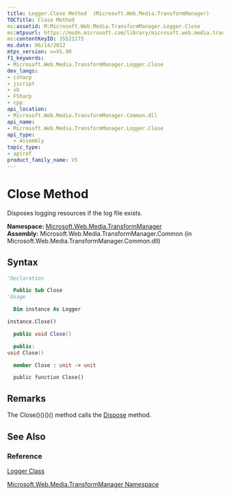 ```yaml
---
title: Logger.Close Method  (Microsoft.Web.Media.TransformManager)
TOCTitle: Close Method
ms:assetid: M:Microsoft.Web.Media.TransformManager.Logger.Close
ms:mtpsurl: https://msdn.microsoft.com/library/microsoft.web.media.transformmanager.logger.close(v=VS.90)
ms:contentKeyID: 35521173
ms.date: 06/14/2012
mtps_version: v=VS.90
f1_keywords:
- Microsoft.Web.Media.TransformManager.Logger.Close
dev_langs:
- csharp
- jscript
- vb
- FSharp
- cpp
api_location:
- Microsoft.Web.Media.TransformManager.Common.dll
api_name:
- Microsoft.Web.Media.TransformManager.Logger.Close
api_type:
  - Assembly
topic_type:
- apiref
product_family_name: VS
---
```


# Close Method

Disposes logging resources if the log file exists.

**Namespace:**  [Microsoft.Web.Media.TransformManager](microsoft-web-media-transformmanager-namespace.md)  
**Assembly:**  Microsoft.Web.Media.TransformManager.Common (in Microsoft.Web.Media.TransformManager.Common.dll)

## Syntax

```vb
'Declaration

  Public Sub Close
'Usage

  Dim instance As Logger

instance.Close()
```

```csharp
  public void Close()
```

```cpp
  public:
void Close()
```

``` fsharp
  member Close : unit -> unit 
```

```jscript
  public function Close()
```

## Remarks

The Close()()()() method calls the [Dispose](logger-dispose-method-microsoft-web-media-transformmanager.md) method.

## See Also

### Reference

[Logger Class](logger-class-microsoft-web-media-transformmanager.md)

[Microsoft.Web.Media.TransformManager Namespace](microsoft-web-media-transformmanager-namespace.md)
